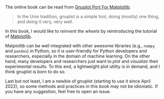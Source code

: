 The online book can be read from [Gnuplot Port For Matplotlib](https://chenzhongpu.github.io/gnuplot/intro.html).

> In the Unix tradition, gnuplot is a simple tool, doing (mostly) one thing, and doing it very, very well.

In this book, I would like to *reinvent the wheels* by reintroducing the tutorial of [Matplotlib](https://matplotlib.org/). 

Matplotlib can be well integrated with other awesome libraries (e.g., `numpy` and `pandas`) in Python, so it is user-friendly for Python developers and researchers, especially in the domain of machine learning. On the other hand, many developers and researchers just want to *plot* and *visualize* their experimental results. To this end, a lightweight plot utility is in demand, and I think gnuplot is born to do so.

Last but not least, I am a newbie of gnuplot (starting to use it since April 2022), so some methods and practices in this book may not be idiomatic. If you have any suggestion, feel free to open an issue. 